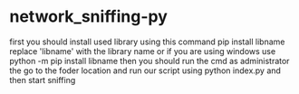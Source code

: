 # network_sniffing-py
first you should install used library using this command 
pip install libname
replace 'libname' with the library name 
or if you are using windows use
python -m pip install libname
then you should run the cmd as administrator 
the go to the foder location and run our script using 
python index.py
and then start sniffing 
